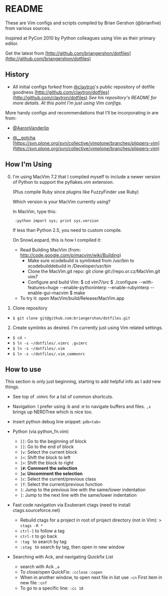 README
======

These are Vim configs and scripts compiled by Brian Gershon (@brianfive) from various sources.

Inspired at PyCon 2010 by Python colleagues using Vim as their primary editor.

Get the latest from [http://github.com/briangershon/dotfiles](http://github.com/briangershon/dotfiles)

History
-------
* All initial configs forked from [@claytron](http://www.twitter.com/claytron)'s public repository of dotfile goodness [http://github.com/claytron/dotfiles](http://github.com/claytron/dotfiles) *See his repository's README for more details. At this point I'm just using Vim configs.*

More handy configs and recommendations that I'll be incorporating in are from:

* [@AaronVanderlip](http://www.twitter.com/AaronVanderlip)

* [@__gotcha](http://www.twitter.com/__gotcha) [https://svn.plone.org/svn/collective/vimplone/branches/plippers-vim](https://svn.plone.org/svn/collective/vimplone/branches/plippers-vim)

How I'm Using
-------------
0. I'm using MacVim 7.2 that I compiled myself to include a newer version
   of Python to support the pyflakes.vim extension.

   (Plus compile Ruby since plugins like FuzzyFinder use Ruby)

   Which version is your MacVim currently using?

   	In MacVim, type this:

   		:python import sys; print sys.version

   	If less than Python 2.5, you need to custom compile.

   On SnowLeopard, this is how I compiled it:

	* Read Building MacVim (from: http://code.google.com/p/macvim/wiki/Building)
        * Make sure xcodebuild is symlinked from /usr/bin to xcodebuilddebuild in /Developer/usr/bin
        * Clone the MacVim.git repo: git clone git://repo.or.cz/MacVim.git vim7
        * Configure and build Vim:
		$ cd vim7/src
		$ ./configure --with-features=huge --enable-pythoninterp --enable-rubyinterp --enable-gui-macvim
		$ make
	* To try it: open MacVim/build/Release/MacVim.app

1. Clone repository
  * `$ git clone git@github.com:briangershon/dotfiles.git`

2. Create symlinks as desired.  I'm currently just using Vim related settings.
  * `$ cd ~`
  * `$ ln -s ~/dotfiles/.vimrc .gvimrc`
  * `$ ln -s ~/dotfiles/.vim`
  * `$ ln -s ~/dotfiles/.vim_commonrc`

How to use
----------
This section is only just beginning, starting to add helpful info as I add new things.

* See top of .vimrc for a list of common shortcuts.

* Navigation: I prefer using :b and :e to navigate buffers and files. `,x` brings up NERDTree which is nice too.

* Insert python debug line snippet: `pdb<tab>`

* Python (via python_fn.vim)
  * `[[`: Go to the beginning of block
  * `]]`: Go to the end of block
  * `]v`: Select the current block
  * `]<`: Shift the block to left
  * `]>`: Shift the block to right
  * **`]#`: Comment the selection**
  * **`]u`: Uncomment the selection**
  * `]c`: Select the current/previous class
  * `]f`: Select the current/previous function
  * `]`: Jump to the previous line with the same/lower indentation
  * `]`: Jump to the next line with the same/lower indentation

* Fast code navigation via Exuberant ctags (need to install ctags.sourceforce.net)
  * Rebuild ctags for a project in root of project directory (not in Vim): > `ctags -R *`
  * `ctrl-]` to follow a tag
  * `ctrl-t` to go back
  * `:tag ` to search by tag
  * `:stag ` to search by tag, then open in new window

* Searching with Ack, and navigating Quickfix List
  * search with Ack `,a`
  * To close/open QuickFix: `:cclose`  `:copen`
  * When in another window, to open next file in list use `:cn` First item in new file `:cnf`
  * To go to a specific line: `:cc 10`


